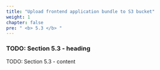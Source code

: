 ```yaml
---
title: "Upload frontend application bundle to S3 bucket"
weight: 1
chapter: false
pre: " <b> 5.3 </b> "
---
```


### TODO: Section 5.3 - heading

TODO: Section 5.3 - content
